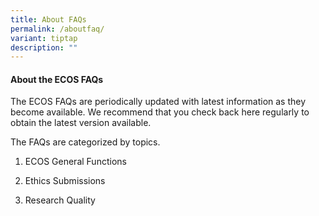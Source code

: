 ```yaml
---
title: About FAQs
permalink: /aboutfaq/
variant: tiptap
description: ""
---
```

<h4>About the ECOS FAQs</h4>
<p>The ECOS FAQs are periodically updated with latest information as they
become available. We recommend that you check back here regularly to obtain
the latest version available.</p>
<p>The FAQs are categorized by topics.</p>
<ol data-tight="true" class="tight">
<li>
<p>ECOS General Functions</p>
</li>
<li>
<p>Ethics Submissions</p>
</li>
<li>
<p>Research Quality</p>
<p></p>
</li>
</ol>
<p></p>